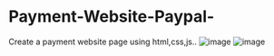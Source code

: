# Payment-Website-Paypal-
Create a payment website page using html,css,js..
![image](https://user-images.githubusercontent.com/78581470/141392743-4a939a35-739b-4409-9dca-bfe1f53a4811.png)
![image](https://user-images.githubusercontent.com/78581470/141392841-5b7c3d2e-d161-40e4-af4a-728f6d57e400.png)

